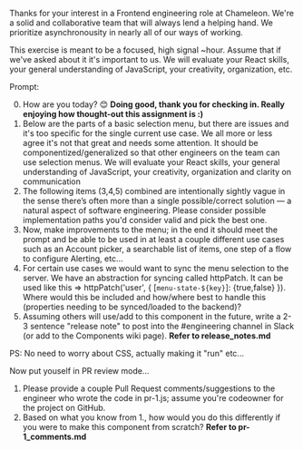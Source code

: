 Thanks for your interest in a Frontend engineering role at Chameleon. We're a solid and collaborative team that
  will always lend a helping hand. We prioritize asynchronousity in nearly all of our ways of working.

This exercise is meant to be a focused, high signal ~hour. Assume that if we've asked about it it's important to us. We will 
  evaluate your React skills, your general understanding of JavaScript, your creativity, organization, etc.

Prompt:
  
  0. How are you today? 😊 **Doing good, thank you for checking in. Really enjoying how thought-out this assignment is :)**
  1. Below are the parts of a basic selection menu, but there are issues and it's too specific for the single current use case. We all more or less agree it's not that great and needs some attention. It should be componentized/generalized so that other engineers on the team can use selection menus. We will evaluate your React
     skills, your general understanding of JavaScript, your creativity, organization and clarity on communication
  2. The following items (3,4,5) combined are intentionally sightly vague in the sense there’s often more than a single
     possible/correct solution — a natural aspect of software engineering. Please consider possible implementation paths
     you'd consider valid and pick the best one.
  3. Now, make improvements to the menu; in the end it should meet the prompt and be able to be used in at least a
     couple different use cases such as an Account picker, a searchable list of items, one step of a flow
     to configure Alerting, etc...
  4. For certain use cases we would want to sync the menu selection to the server. We have an abstraction for syncing called
     httpPatch. It can be used like this => httpPatch('user', { [`menu-state-${key}`]: {true,false} }). Where would this
     be included and how/where best to handle this (properties needing to be synced/loaded to the backend)?
  5. Assuming others will use/add to this component in the future, write a 2-3 sentence "release note"
     to post into the #engineering channel in Slack (or add to the Components wiki page).
     **Refer to release_notes.md**

PS: No need to worry about CSS, actually making it "run" etc...

Now put youself in PR review mode...

  1. Please provide a couple Pull Request comments/suggestions to the engineer who wrote the code
     in pr-1.js; assume you're codeowner for the project on GitHub.
  2. Based on what you know from 1., how would you do this differently if you were
     to make this component from scratch?
**Refer to pr-1_comments.md**

 
